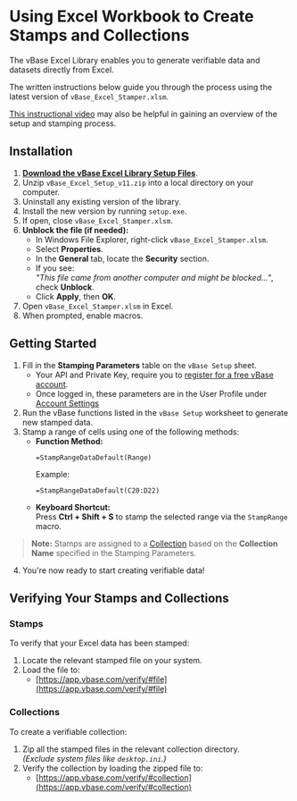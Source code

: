 # Using Excel Workbook to Create Stamps and Collections

The vBase Excel Library enables you to generate verifiable data and datasets directly from Excel.

The written instructions below guide you through the process using the latest version of `vBase_Excel_Stamper.xlsm`.

[This instructional video](Excel%20Stamper%20Demo.mp4) may also be helpful in gaining an overview of the setup and stamping process. 



## Installation

1. **[Download the vBase Excel Library Setup Files](https://github.com/validityBase/docs/raw/refs/heads/main/vbase-cs/vBase_Excel_Setup_v11.zip)**.
2. Unzip `vBase_Excel_Setup_v11.zip` into a local directory on your computer.
3. Uninstall any existing version of the library.
4. Install the new version by running `setup.exe`.
5. If open, close `vBase_Excel_Stamper.xlsm`.
6. **Unblock the file (if needed):**
    - In Windows File Explorer, right-click `vBase_Excel_Stamper.xlsm`.
    - Select **Properties**.
    - In the **General** tab, locate the **Security** section.
    - If you see:  
      *"This file came from another computer and might be blocked..."*, check **Unblock**.
    - Click **Apply**, then **OK**.
7. Open `vBase_Excel_Stamper.xlsm` in Excel.
8. When prompted, enable macros.



## Getting Started

1. Fill in the **Stamping Parameters** table on the `vBase Setup` sheet.
    - Your API and Private Key, require you to [register for a free vBase account](https://app.vbase.com/accounts/signup/).
    - Once logged in, these parameters are in the User Profile under [Account Settings](https://app.vbase.com/profile/#account_settings)
2. Run the vBase functions listed in the `vBase Setup` worksheet to generate new stamped data.
3. Stamp a range of cells using one of the following methods:
   - **Function Method:**  
     ```excel
     =StampRangeDataDefault(Range)
     ```
     Example:  
     ```excel
     =StampRangeDataDefault(C20:D22)
     ```
   - **Keyboard Shortcut:**  
     Press **Ctrl + Shift + S** to stamp the selected range via the `StampRange` macro.

> **Note:** Stamps are assigned to a [Collection](../docs/welcome/what-is-a-stamp.md#collection) based on the **Collection Name** specified in the Stamping Parameters.

4. You're now ready to start creating verifiable data!




## Verifying Your Stamps and Collections

### Stamps

To verify that your Excel data has been stamped:
1. Locate the relevant stamped file on your system.
2. Load the file to:  
   * [https://app.vbase.com/verify/#file](https://app.vbase.com/verify/#file)

### Collections

To create a verifiable collection:
1. Zip all the stamped files in the relevant collection directory.  
   _(Exclude system files like `desktop.ini`.)_
2. Verify the collection by loading the zipped file to:  
   * [https://app.vbase.com/verify/#collection](https://app.vbase.com/verify/#collection)
